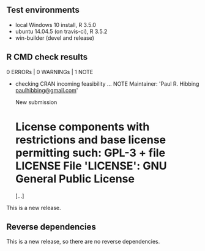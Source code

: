 ## Test environments
* local Windows 10 install, R 3.5.0
* ubuntu 14.04.5 (on travis-ci), R 3.5.2
* win-builder (devel and release)

## R CMD check results

0 ERRORs | 0 WARNINGs | 1 NOTE

* checking CRAN incoming feasibility ... NOTE
    Maintainer: 'Paul R. Hibbing <paulhibbing@gmail.com>'

    New submission

    License components with restrictions and base license
    permitting such:
    GPL-3 + file LICENSE
    File 'LICENSE':
    GNU General Public License
    ==========================
    [...]
    
This is a new release.

## Reverse dependencies

This is a new release, so there are no reverse dependencies.
